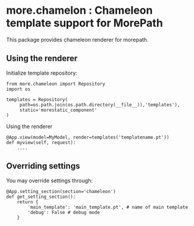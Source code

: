 more.chamelon : Chameleon template support for MorePath
========================================================

This package provides chameleon renderer for morepath. 

Using the renderer
------------------------

Initialize template repository:

    from more.chameleon import Repository
    import os

    templates = Repository(
         path=os.path.join(os.path.directory(__file__)),'templates'),
         static='morestatic_component'
    )

Using the renderer

    @App.view(model=MyModel, render=templates('templatename.pt'))
    def myview(self, request):
        ....



Overriding settings
--------------------

You may override settings through:

    @App.setting_section(section='chameleon')
    def get_setting_section():
        return {
            'main_template': 'main_template.pt', # name of main template
            'debug': False # debug mode
        }
